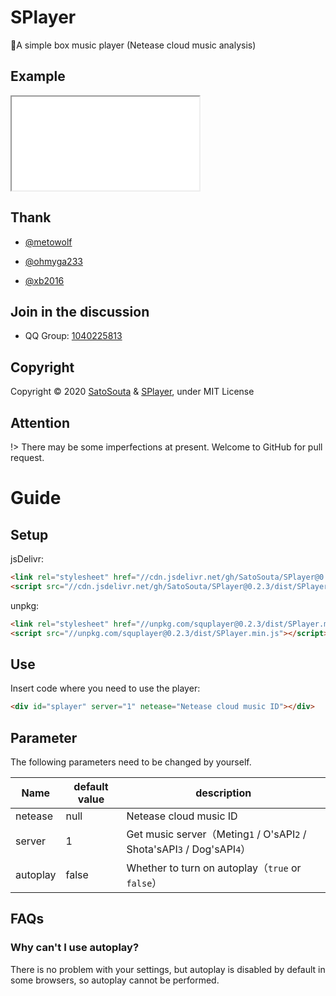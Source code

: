 # SPlayer

🍭A simple box music player (Netease cloud music analysis)

## Example

<iframe src="/0.2.x/example.html"></iframe>

## Thank
 
 - [@metowolf](https://github.com/metowolf)
 
 - [@ohmyga233](https://github.com/ohmyga233)

 - [@xb2016](https://github.com/xb2016)
 
## Join in the discussion

 - QQ Group: [1040225813](https://shang.qq.com/wpa/qunwpa?idkey=fb30524582f88ffc33bcb0da8734a91c877694984794f6cb7f87a3d1269eaecf)

## Copyright

Copyright © 2020 [SatoSouta](https://713.moe/) & [SPlayer](https://splayer.js.org/), under MIT License

## Attention

!> There may be some imperfections at present. Welcome to GitHub for pull request.

# Guide

## Setup

jsDelivr:

```html
<link rel="stylesheet" href="//cdn.jsdelivr.net/gh/SatoSouta/SPlayer@0.2.3/dist/SPlayer.min.css" />
<script src="//cdn.jsdelivr.net/gh/SatoSouta/SPlayer@0.2.3/dist/SPlayer.min.js"></script>
```

unpkg:
```html
<link rel="stylesheet" href="//unpkg.com/squplayer@0.2.3/dist/SPlayer.min.css" />
<script src="//unpkg.com/squplayer@0.2.3/dist/SPlayer.min.js"></script>
```

## Use

Insert code where you need to use the player:

```html
<div id="splayer" server="1" netease="Netease cloud music ID"></div>
```

## Parameter

The following parameters need to be changed by yourself.

Name | default value | description
----|-------|----
netease|null|Netease cloud music ID
server|1|Get music server（Meting`1` / O'sAPI`2` / Shota'sAPI`3` / Dog'sAPI`4`）
autoplay|false|Whether to turn on autoplay（`true` or `false`）

## FAQs

### Why can't I use autoplay?

There is no problem with your settings, but autoplay is disabled by default in some browsers, so autoplay cannot be performed.
